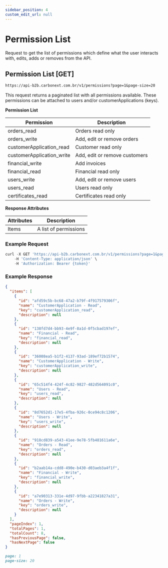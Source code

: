 ```yaml
---
sidebar_position: 4
custom_edit_url: null
---
```


# Permission List

Request to get the list of permissions which define what the user interacts with, edits, adds or removes from the API.

## Permission List [GET]

```md title="BASE URL"
https://api-b2b.carbonext.com.br/v1/permissions?page=1&page-size=20
```

This request returns a paginated list with all permissions available. These permissions can be attached to users and/or customerApplications (keys).

**Permission List**

| Permission                | Description                   |
| ------------------------- | ----------------------------- |
| orders_read               | Orders read only              |
| orders_write              | Add, edit or remove orders    |
| customerApplication_read  | Customer read only            |
| customerApplication_write | Add, edit or remove customers |
| financial_write           | Add invoices                  |
| financial_read            | Financial read only           |
| users_write               | Add, edit or remove users     |
| users_read                | Users read only               |
| certificates_read         | Certificates read only        |

**Response Attributes**

| Attributes | Description           |
| ---------- | --------------------- |
| Items      | A list of permissions |

### Example Request

```javascript
curl -X GET 'https://api-b2b.carbonext.com.br/v1/permissions?page=1&page-size=20' \
    -H 'Content-Type: application/json' \
    -H 'Authorization: Bearer {token}'
```

### Example Response

```json
{
  "items": [
    {
      "id": "afd59c5b-bc68-47a2-b79f-4f917579306f",
      "name": "CustomerApplication - Read",
      "key": "customerApplication_read",
      "description": null
    },
    {
      "id": "138fd7d4-bb93-4e9f-8a1d-0f5cbad197ef",
      "name": "Financial - Read",
      "key": "financial_read",
      "description": null
    },
    {
      "id": "36008ea5-b1f2-4137-93ad-189ef72b1574",
      "name": "CustomerApplication - Write",
      "key": "customerApplication_write",
      "description": null
    },
    {
      "id": "65c514f4-424f-4c82-9827-482d564091c0",
      "name": "Users - Read",
      "key": "users_read",
      "description": null
    },
    {
      "id": "8d7652d1-17e5-4fba-926c-0ce94c8c1206",
      "name": "Users - Write",
      "key": "users_write",
      "description": null
    },
    {
      "id": "918cd839-a543-41ee-9e78-5fb481611a6e",
      "name": "Orders - Read",
      "key": "orders_read",
      "description": null
    },
    {
      "id": "b2aab14a-cdd8-490e-b430-d03aeb3a4f1f",
      "name": "Financial - Write",
      "key": "financial_write",
      "description": null
    },
    {
      "id": "a7e90313-331e-4d97-9fbb-a22341827a31",
      "name": "Orders - Write",
      "key": "orders_write",
      "description": null
    }
  ],
  "pageIndex": 1,
  "totalPages": 1,
  "totalCount": 8,
  "hasPreviousPage": false,
  "hasNextPage": false
}
```

```md title="PARAMS"
page: 1
page-size: 20
```
